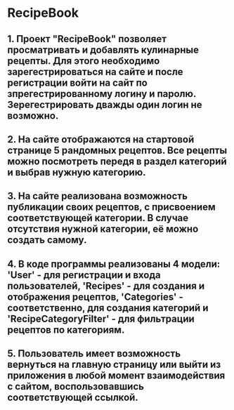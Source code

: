 # RecipeBook
## 1. Проект "RecipeBook" позволяет просматривать и добавлять кулинарные рецепты. Для этого необходимо зарегестрироваться на сайте и после регистрации войти на сайт по зпрегестрированному логину и паролю. Зерегестрировать дважды один логин не возможно.
## 2. На сайте отображаются на стартовой странице 5 рандомных рецептов. Все рецепты можно посмотреть передя в раздел категорий  и выбрав нужную категорию. 
## 3. На сайте реализована возможность публикации своих рецептов, с присвоением соответствующей категории. В случае отсутствия нужной категории, её можно создать самому.
## 4. В коде программы реализованы 4 модели: 'User' - для регистрации и входа пользователей, 'Recipes' - для создания и отображения рецептов, 'Categories' - соответственно, для создания категорий и 'RecipeCategoryFilter' - для фильтрации рецептов по категориям. 
## 5. Пользователь имеет возможность вернуться на главную страницу или выйти из приложения в любой момент взаимодействия с сайтом, воспользовавшись соответствующей ссылкой.
